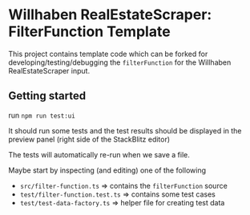 # Willhaben RealEstateScraper: FilterFunction Template

This project contains template code which can be forked for developing/testing/debugging the `filterFunction` for the Willhaben RealEstateScraper input.

## Getting started

run `npm run test:ui`

It should run some tests and the test results should be displayed in the preview panel (right side of the StackBlitz editor)

The tests will automatically re-run when we save a file.

Maybe start by inspecting (and editing) one of the following

- `src/filter-function.ts` => contains the `filterFunction` source
- `test/filter-function.test.ts` => contains some test cases
- `test/test-data-factory.ts` => helper file for creating test data
